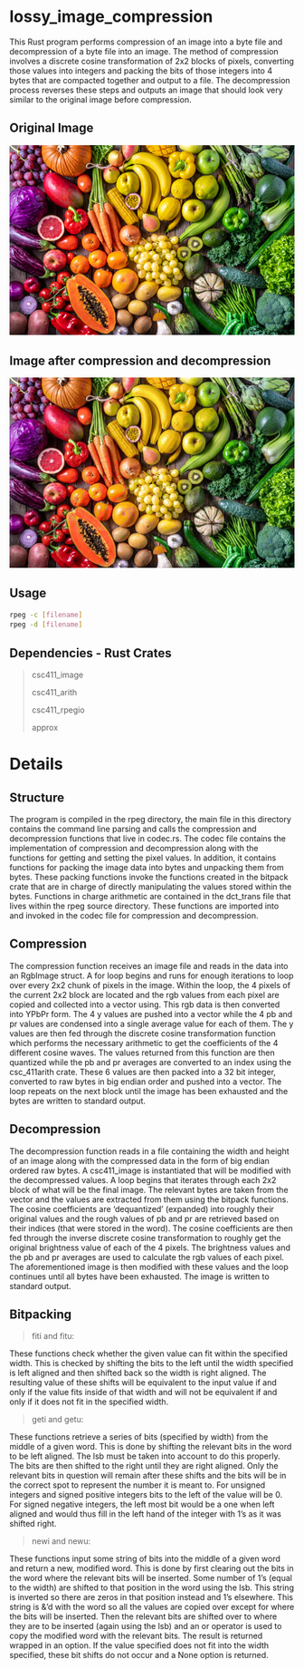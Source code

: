 # lossy_image_compression

This Rust program performs compression of an image into a byte file and decompression of a
byte file into an image. The method of compression involves a discrete cosine transformation of
2x2 blocks of pixels, converting those values into integers and packing the bits of those integers
into 4 bytes that are compacted together and output to a file. The decompression process reverses these steps
and outputs an image that should look very similar to the original image before compression.

## Original Image
![fruit](https://github.com/SudoPsych/lossy_image_compression/blob/main/fruit.png?raw=true)
## Image after compression and decompression
![fruit_compressed](https://github.com/SudoPsych/lossy_image_compression/blob/main/fruit_compressed.png?raw=true)

## Usage
```bash
rpeg -c [filename]
rpeg -d [filename]
```
## Dependencies - Rust Crates

> csc411_image
>
> csc411_arith
> 
> csc411_rpegio
> 
> approx

# Details

## Structure
The program is compiled in the rpeg directory, the main file in this directory
contains the command line parsing and calls the compression and decompression
functions that live in codec.rs. The codec file contains the implementation of
compression and decompression along with the functions for getting and setting the
pixel values. In addition, it contains functions for packing the image data into bytes and
unpacking them from bytes. These packing functions invoke the functions created in the
bitpack crate that are in charge of directly manipulating the values stored within the
bytes. Functions in charge arithmetic are contained in the dct_trans file that lives within
the rpeg source directory. These functions are imported into and invoked in the codec
file for compression and decompression.

## Compression
The compression function receives an image file and reads in the data into an
RgbImage struct. A for loop begins and runs for enough iterations to loop over every
2x2 chunk of pixels in the image. Within the loop, the 4 pixels of the current 2x2 block
are located and the rgb values from each pixel are copied and collected into a vector
using. This rgb data is then converted into YPbPr form. The 4 y values are pushed into
a vector while the 4 pb and pr values are condensed into a single average value for
each of them. The y values are then fed through the discrete cosine transformation
function which performs the necessary arithmetic to get the coefficients of the 4 different
cosine waves. The values returned from this function are then quantized while the pb
and pr averages are converted to an index using the csc_411arith crate. These 6 values
are then packed into a 32 bit integer, converted to raw bytes in big endian order and
pushed into a vector. The loop repeats on the next block until the image has been
exhausted and the bytes are written to standard output.

## Decompression
The decompression function reads in a file containing the width and height of an
image along with the compressed data in the form of big endian ordered raw bytes. A
csc411_image is instantiated that will be modified with the decompressed values. A loop
begins that iterates through each 2x2 block of what will be the final image. The relevant
bytes are taken from the vector and the values are extracted from them using the
bitpack functions. The cosine coefficients are ‘dequantized’ (expanded) into roughly
their original values and the rough values of pb and pr are retrieved based on their
indices (that were stored in the word). The cosine coefficients are then fed through the
inverse discrete cosine transformation to roughly get the original brightness value of
each of the 4 pixels. The brightness values and the pb and pr averages are used to
calculate the rgb values of each pixel. The aforementioned image is then modified with
these values and the loop continues until all bytes have been exhausted. The image is
written to standard output.
## Bitpacking

> fiti and fitu:

These functions check whether the given value can fit within the specified width.
This is checked by shifting the bits to the left until the width specified is left aligned and
then shifted back so the width is right aligned. The resulting value of these shifts will be
equivalent to the input value if and only if the value fits inside of that width and will not
be equivalent if and only if it does not fit in the specified width.

> geti and getu:

These functions retrieve a series of bits (specified by width) from the middle of a
given word. This is done by shifting the relevant bits in the word to be left aligned. The
lsb must be taken into account to do this properly. The bits are then shifted to the right
until they are right aligned. Only the relevant bits in question will remain after these
shifts and the bits will be in the correct spot to represent the number it is meant to. For
unsigned integers and signed positive integers bits to the left of the value will be 0. For
signed negative integers, the left most bit would be a one when left aligned and would
thus fill in the left hand of the integer with 1’s as it was shifted right.

> newi and newu:

These functions input some string of bits into the middle of a given word and
return a new, modified word. This is done by first clearing out the bits in the word where
the relevant bits will be inserted. Some number of 1’s (equal to the width) are shifted to
that position in the word using the lsb. This string is inverted so there are zeros in that
position instead and 1’s elsewhere. This string is &’d with the word so all the values are
copied over except for where the bits will be inserted. Then the relevant bits are shifted
over to where they are to be inserted (again using the lsb) and an or operator is used to
copy the modified word with the relevant bits. The result is returned wrapped in an
option. If the value specified does not fit into the width specified, these bit shifts do not
occur and a None option is returned.
